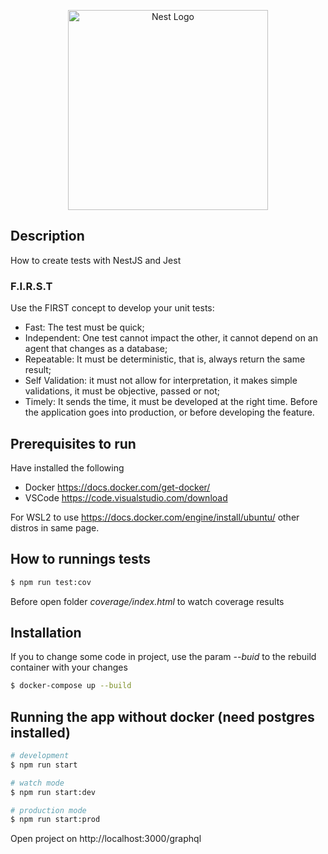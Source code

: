 <p align="center">
  <a href="http://nestjs.com/" target="blank"><img src="https://nestjs.com/img/logo_text.svg" width="320" alt="Nest Logo" /></a>
</p>

## Description

How to create tests with NestJS and Jest

### F.I.R.S.T

Use the FIRST concept to develop your unit tests: 
- Fast: The test must be quick;
- Independent: One test cannot impact the other, it cannot depend on an agent that changes as a database;
- Repeatable: It must be deterministic, that is, always return the same result;
- Self Validation: it must not allow for interpretation, it makes simple validations, it must be objective, passed or not;
- Timely: It sends the time, it must be developed at the right time. Before the application goes into production, or before developing the feature. 

## Prerequisites to run

Have installed the following
- Docker https://docs.docker.com/get-docker/
- VSCode https://code.visualstudio.com/download

For WSL2 to use https://docs.docker.com/engine/install/ubuntu/ other distros in same page.

## How to runnings tests

```bash
$ npm run test:cov
```
Before open folder *coverage/index.html* to watch coverage results

## Installation

If you to change some code in project, use the param *--buid* to the rebuild container with your changes
```bash
$ docker-compose up --build
```

## Running the app without docker (need postgres installed)

```bash
# development
$ npm run start

# watch mode
$ npm run start:dev

# production mode
$ npm run start:prod
```
Open project on http://localhost:3000/graphql